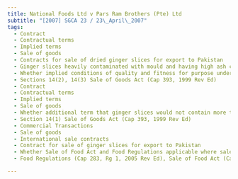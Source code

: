 ```yaml
---
title: National Foods Ltd v Pars Ram Brothers (Pte) Ltd 
subtitle: "[2007] SGCA 23 / 23\_April\_2007"
tags:
  - Contract
  - Contractual terms
  - Implied terms
  - Sale of goods
  - Contracts for sale of dried ginger slices for export to Pakistan
  - Ginger slices heavily contaminated with mould and having high ash content
  - Whether implied conditions of quality and fitness for purpose under Sale of Goods Act breached
  - Sections 14(2), 14(3) Sale of Goods Act (Cap 393, 1999 Rev Ed)
  - Contract
  - Contractual terms
  - Implied terms
  - Sale of goods
  - Whether additional term that ginger slices would not contain more than 7% ash content could be implied into contract
  - Section 14(1) Sale of Goods Act (Cap 393, 1999 Rev Ed)
  - Commercial Transactions
  - Sale of goods
  - International sale contracts
  - Contract for sale of ginger slices for export to Pakistan
  - Whether Sale of Food Act and Food Regulations applicable where sale of food products under contract not for sale in Singapore
  - Food Regulations (Cap 283, Rg 1, 2005 Rev Ed), Sale of Food Act (Cap 283, 2002 Rev Ed)

---
```



